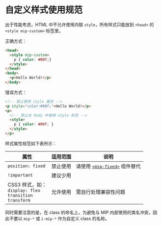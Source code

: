 # 自定义样式使用规范

出于性能考虑，HTML 中不允许使用内联 `style`，所有样式只能放到 `<head>` 的 `<style mip-custom>` 标签里。

正确方式：
```html
<head>
  <style mip-custom>
    p { color: #00f;}
  </style>
</head>
<body>
  <p>Hello World!</p>
</body>
```

错误方式：

```html
<!-- 禁止使用 style 属性 -->
<p style="color:#00f;">Hello World!</p>
<p>
  <!-- 禁止在 body 中使用 style 标签 -->
  <style>
    p { color: #00f; }
  </style>
</p>
```

样式属性规范如下表所示：

|属性|适用范围|说明|
|---|----|---|
| `position: fixed` | 禁止使用 | 请使用 [`<mip-fixed>`](https://www.mipengine.org/v2/components/layout/mip-fixed.html) 组件替代 |
| `!important` | 建议少用 |  |
| CSS3 样式，如：<br>`display: flex`<br> `transition`<br> `transform` | 允许使用 | 需自行处理兼容性问题 |

同时需要注意的是，在 class 的命名上，为避免与 MIP 内部使用的类名冲突，因此不要以 `mip-*` 或 `i-mip-*` 作为自定义 class 的名称。
